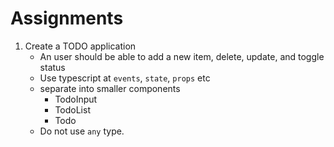 # Assignments

1. Create a TODO application
   - An user should be able to add a new item, delete, update, and toggle status
   - Use typescript at `events`, `state`, `props` etc
   - separate into smaller components
     - TodoInput
     - TodoList
     - Todo
   - Do not use `any` type.
